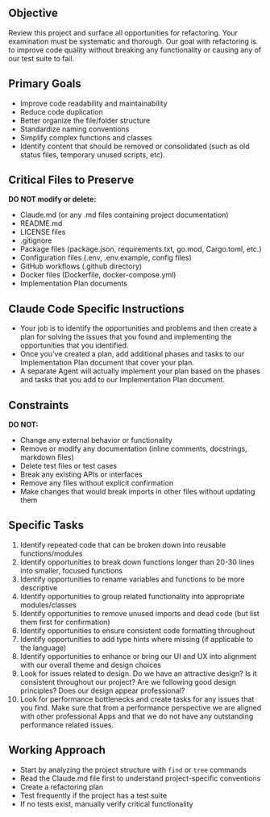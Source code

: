 ## Objective
Review this project and surface all opportunities for refactoring. Your examination must be systematic and thorough. Our goal with refactoring is to improve code quality without breaking any functionality or causing any of our test suite to fail.

## Primary Goals
- Improve code readability and maintainability
- Reduce code duplication
- Better organize the file/folder structure
- Standardize naming conventions
- Simplify complex functions and classes
- Identify content that should be removed or consolidated (such as old status files, temporary unused scripts, etc).

## Critical Files to Preserve
**DO NOT modify or delete:**
- Claude.md (or any .md files containing project documentation)
- README.md
- LICENSE files
- .gitignore
- Package files (package.json, requirements.txt, go.mod, Cargo.toml, etc.)
- Configuration files (.env, .env.example, config files)
- GitHub workflows (.github directory)
- Docker files (Dockerfile, docker-compose.yml)
- Implementation Plan documents

## Claude Code Specific Instructions
- Your job is to identify the opportunities and problems and then create a plan for solving the issues that you found and implementing the opportunities that you identified.
- Once you've created a plan, add additional phases and tasks to our Implementation Plan document that cover your plan.
- A separate Agent will actually implement your plan based on the phases and tasks that you add to our Implementation Plan document.

## Constraints
**DO NOT:**
- Change any external behavior or functionality
- Remove or modify any documentation (inline comments, docstrings, markdown files)
- Delete test files or test cases
- Break any existing APIs or interfaces
- Remove any files without explicit confirmation
- Make changes that would break imports in other files without updating them

## Specific Tasks
1. Identify repeated code that can be broken down into reusable functions/modules
2. Identify opportunities to break down functions longer than 20-30 lines into smaller, focused functions
3. Identify opportunities to rename variables and functions to be more descriptive
4. Identify opportunities to group related functionality into appropriate modules/classes
5. Identify opportunities to remove unused imports and dead code (but list them first for confirmation)
6. Identify opportunities to ensure consistent code formatting throughout
7. Identify opportunities to add type hints where missing (if applicable to the language)
8. Identify opportunities to enhance or bring our UI and UX into alignment with our overall theme and design choices
9. Look for issues related to design. Do we have an attractive design? Is it consistent throughout our project? Are we following good design principles? Does our design appear professional?
10. Look for performance bottlenecks and create tasks for any issues that you find. Make sure that from a performance perspective we are aligned with other professional Apps and that we do not have any outstanding performance related issues.

## Working Approach
- Start by analyzing the project structure with `find` or `tree` commands
- Read the Claude.md file first to understand project-specific conventions
- Create a refactoring plan
- Test frequently if the project has a test suite
- If no tests exist, manually verify critical functionality